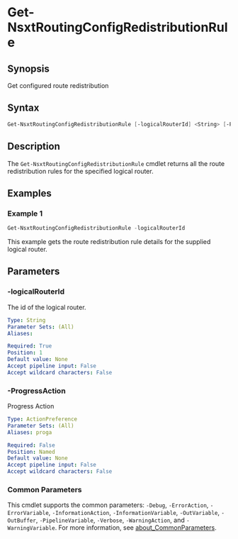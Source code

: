 # Get-NsxtRoutingConfigRedistributionRule

## Synopsis

Get configured route redistribution

## Syntax

```powershell
Get-NsxtRoutingConfigRedistributionRule [-logicalRouterId] <String> [-ProgressAction <ActionPreference>] [<CommonParameters>]
```

## Description

The `Get-NsxtRoutingConfigRedistributionRule` cmdlet returns all the route redistribution rules for the specified
logical router.

## Examples

### Example 1

```powershell
Get-NsxtRoutingConfigRedistributionRule -logicalRouterId 
```

This example gets the route redistribution rule details for the supplied logical router.

## Parameters

### -logicalRouterId

The id of the logical router.

```yaml
Type: String
Parameter Sets: (All)
Aliases:

Required: True
Position: 1
Default value: None
Accept pipeline input: False
Accept wildcard characters: False
```

### -ProgressAction

Progress Action

```yaml
Type: ActionPreference
Parameter Sets: (All)
Aliases: proga

Required: False
Position: Named
Default value: None
Accept pipeline input: False
Accept wildcard characters: False
```

### Common Parameters

This cmdlet supports the common parameters: `-Debug`, `-ErrorAction`, `-ErrorVariable`, `-InformationAction`, `-InformationVariable`, `-OutVariable`, `-OutBuffer`, `-PipelineVariable`, `-Verbose`, `-WarningAction`, and `-WarningVariable`. For more information, see [about_CommonParameters](http://go.microsoft.com/fwlink/?LinkID=113216).
